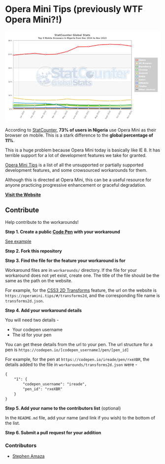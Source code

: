 # Opera Mini Tips (previously WTF Opera Mini?!)


![Stat Counter Browser Statistics for Nigeria](images/Nigeria.png)

According to [StatCounter](http://gs.statcounter.com/#mobile_browser-NG-monthly-201412-201511), **73% of users in Nigeria** use Opera Mini as their browser on mobile. This is a stark difference to the **global percentage of 11%**.

This is a huge problem because Opera Mini today is basically like IE 8. It has terrible support for a lot of development features we take for granted.

[Opera Mini Tips](ttp://operamini.tips) is a list of all the unsupported or partially supported development features, and some crowsourced workarounds for them.

Although this is directed at Opera Mini, this can be a useful resource for anyone practicing progressive enhancement or graceful degradation.


**[Visit the Website](https://operamini.tips)**


## Contribute

Help contribute to the workarounds!


**Step 1. Create a public [Code Pen](https://codepen.io/pen/) with your workaround**

[See example](https://codepen.io/ireade/pen/rxeXBR)


**Step 2. Fork this repository**


**Step 3. Find the file for the feature your workaround is for**

Workaround files are in `workarounds/` directory.
If the file for your workaround does not yet exist, create one. The title of the file should be the same as the path on the website.

For example, for the [CSS3 2D Transforms](https://operamini.tips/#/transforms2d) feature, the url on the website is `https://operamini.tips/#/transforms2d`, and the corresponding file name is `transforms2d.json`.


**Step 4. Add your workaround details**

You will need two details -

- Your codepen username
- The id for your pen

You can get these details from the url to your pen. The url structure for a pen is `https://codepen.io/[codepen_username]/pen/[pen_id]`

For example, for the pen at `https://codepen.io/ireade/pen/rxeXBR`, the details added to the file in `workarounds/transforms2d.json` were -

```
{
	"1": {
		"codepen_username": "ireade",
		"pen_id": "rxeXBR"
	}
}
```

**Step 5. Add your name to the contributors list** (optional)

In the `README.md` file, add your name (and link if you wish) to the bottom of the list.



**Step 6. Submit a pull request for your addition**



### Contributors

- [Stephen Amaza](https://github.com/steveamaza)
